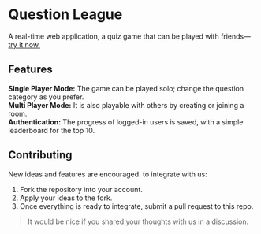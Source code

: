 # Question League
A real-time web application, a quiz game that can be played with friends—[try it now.](https://qleague.yahia.tech)

## Features
**Single Player Mode:** The game can be played solo; change the question category as you prefer.   
**Multi Player Mode:** It is also playable with others by creating or joining a room.   
**Authentication:** The progress of logged-in users is saved, with a simple leaderboard for the top 10.   

## Contributing
New ideas and features are encouraged. to integrate with us:
1. Fork the repository into your account.
2. Apply your ideas to the fork.
3. Once everything is ready to integrate, submit a pull request to this repo.
> It would be nice if you shared your thoughts with us in a discussion.
